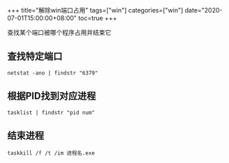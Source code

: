 +++
title="解除win端口占用"
tags=["win"]
categories=["win"]
date="2020-07-01T15:00:00+08:00"
toc=true
+++

查找某个端口被哪个程序占用并结束它

<!--more-->

## 查找特定端口
```
netstat -ano | findstr "6379"
```

## 根据PID找到对应进程
```
tasklist | findstr "pid num"
```

## 结束进程
```
taskkill /f /t /im 进程名.exe
```

